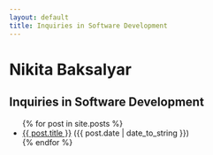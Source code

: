 ```yaml
---
layout: default
title: Inquiries in Software Development
---
```


# Nikita Baksalyar

## Inquiries in Software Development

  <ul class="posts">
  {% for post in site.posts %}
    <li><a href="{{ BASE_PATH }}{{ post.url }}">{{ post.title }}</a> ({{ post.date | date_to_string }})</li>
  {% endfor %}
  </ul>
